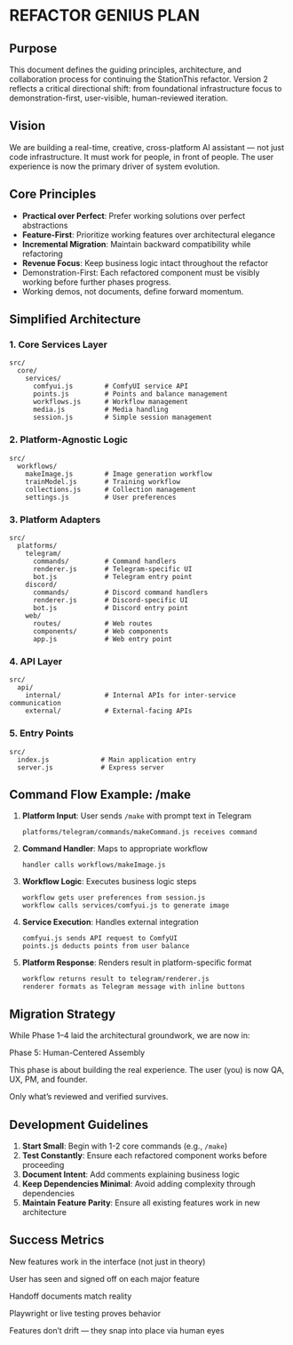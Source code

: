 # REFACTOR GENIUS PLAN

## Purpose

This document defines the guiding principles, architecture, and collaboration process for continuing the StationThis refactor. Version 2 reflects a critical directional shift: from foundational infrastructure focus to demonstration-first, user-visible, human-reviewed iteration.

## Vision
We are building a real-time, creative, cross-platform AI assistant — not just code infrastructure. It must work for people, in front of people. The user experience is now the primary driver of system evolution.

## Core Principles
- **Practical over Perfect**: Prefer working solutions over perfect abstractions
- **Feature-First**: Prioritize working features over architectural elegance
- **Incremental Migration**: Maintain backward compatibility while refactoring
- **Revenue Focus**: Keep business logic intact throughout the refactor
- Demonstration-First: Each refactored component must be visibly working before further phases progress.
- Working demos, not documents, define forward momentum.

## Simplified Architecture

### 1. Core Services Layer
```
src/
  core/
    services/  
      comfyui.js        # ComfyUI service API
      points.js         # Points and balance management
      workflows.js      # Workflow management
      media.js          # Media handling
      session.js        # Simple session management
```

### 2. Platform-Agnostic Logic
```
src/
  workflows/  
    makeImage.js        # Image generation workflow
    trainModel.js       # Training workflow 
    collections.js      # Collection management
    settings.js         # User preferences
```

### 3. Platform Adapters
```
src/
  platforms/
    telegram/
      commands/         # Command handlers
      renderer.js       # Telegram-specific UI
      bot.js            # Telegram entry point
    discord/
      commands/         # Discord command handlers
      renderer.js       # Discord-specific UI
      bot.js            # Discord entry point
    web/
      routes/           # Web routes
      components/       # Web components
      app.js            # Web entry point
```

### 4. API Layer
```
src/
  api/
    internal/           # Internal APIs for inter-service communication
    external/           # External-facing APIs
```

### 5. Entry Points
```
src/
  index.js             # Main application entry
  server.js            # Express server
```

## Command Flow Example: /make

1. **Platform Input**: User sends `/make` with prompt text in Telegram
   ```
   platforms/telegram/commands/makeCommand.js receives command
   ```

2. **Command Handler**: Maps to appropriate workflow
   ```
   handler calls workflows/makeImage.js
   ```

3. **Workflow Logic**: Executes business logic steps
   ```
   workflow gets user preferences from session.js
   workflow calls services/comfyui.js to generate image
   ```

4. **Service Execution**: Handles external integration
   ```
   comfyui.js sends API request to ComfyUI
   points.js deducts points from user balance
   ```

5. **Platform Response**: Renders result in platform-specific format
   ```
   workflow returns result to telegram/renderer.js
   renderer formats as Telegram message with inline buttons
   ```


## Migration Strategy

While Phase 1–4 laid the architectural groundwork, we are now in:

Phase 5: Human-Centered Assembly

This phase is about building the real experience. The user (you) is now QA, UX, PM, and founder.

Only what’s reviewed and verified survives.

## Development Guidelines

1. **Start Small**: Begin with 1-2 core commands (e.g., `/make`)
2. **Test Constantly**: Ensure each refactored component works before proceeding
3. **Document Intent**: Add comments explaining business logic
4. **Keep Dependencies Minimal**: Avoid adding complexity through dependencies
5. **Maintain Feature Parity**: Ensure all existing features work in new architecture

## Success Metrics

New features work in the interface (not just in theory)

User has seen and signed off on each major feature

Handoff documents match reality

Playwright or live testing proves behavior

Features don’t drift — they snap into place via human eyes
